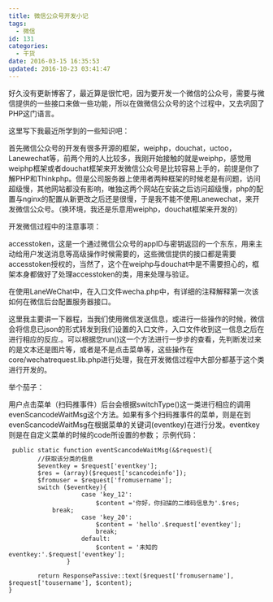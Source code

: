 ```yaml
---
title: 微信公众号开发小记
tags:
  - 微信
id: 131
categories:
  - 干货
date: 2016-03-15 16:35:53
updated: 2016-10-23 03:41:47
---
```


好久没有更新博客了，最近算是很忙吧，因为要开发一个微信的公众号，需要与微信提供的一些接口来做一些功能，所以在做微信公众号的这个过程中，又去巩固了PHP这门语言。

这里写下我最近所学到的一些知识吧：

首先微信公众号的开发有很多开源的框架，weiphp，douchat，uctoo，Lanewechat等，前两个用的人比较多，我刚开始接触的就是weiphp，感觉用weiphp框架或者douchat框架来开发微信公众号是比较容易上手的，前提是你了解PHP和Thinkphp。但是公司服务器上使用者两种框架的时候老是有问题，访问超级慢，其他网站都没有影响，唯独这两个网站在安装之后访问超级慢，php的配置与nginx的配置从新更改之后还是很慢，于是我不能不使用Lanewechat，来开发微信公众号。（换环境，我还是乐意用weiphp，douchat框架来开发的）

开发微信过程中的注意事项：

accesstoken，这是一个通过微信公众号的appID与密钥返回的一个东东，用来主动给用户发送消息等高级操作时候需要的，这些微信提供的接口都是需要accesstoken授权的，当然了，这个在weiphp与douchat中是不需要担心的，框架本身都做好了处理accesstoken的类，用来处理与验证。

在使用LaneWeChat中，在入口文件wecha.php中，有详细的注释解释第一次该如何在微信后台配置服务器接口。

这里我主要讲一下器程，当我们使用微信发送信息，或进行一些操作的时候，微信会将信息已json的形式转发到我们设置的入口文件，入口文件收到这一信息之后在进行相应的反应.。可以根据您run()这一个方法进行一步步的查看，先判断发过来的是文本还是图片等，或者是不是点击菜单等，这些操作在core/wechatrequest.lib.php进行处理，我在开发微信过程中大部分都基于这个类进行开发的。

举个茄子：

用户点击菜单（扫码推事件）后台会根据switchType()这一类进行相应的调用 evenScancodeWaitMsg这个方法。如果有多个扫码推事件的菜单，则是在到 evenScancodeWaitMsg在根据菜单的关键词(eventkey)在进行分发。eventkey则是在自定义菜单的时候的code所设置的参数；
示例代码：
```
 public static function eventScancodeWaitMsg(&$request){
        //获取该分类的信息
        $eventkey = $request['eventkey'];
        $res = (array)($request['scancodeinfo']);
        $fromuser = $request['fromusername'];
        switch ($eventkey){
					case 'key_12':
						$content ='你好，你扫描的二维码信息为'.$res;
            break;
					case 'key_20':
						$content = 'hello'.$request['eventkey'];
						break;
					default:
						$content = '未知的eventkey:'.$request['eventkey'];
				}

        return ResponsePassive::text($request['fromusername'], $request['tousername'], $content);
}
```